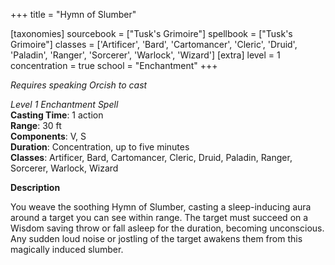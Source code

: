 +++
title = "Hymn of Slumber"

[taxonomies]
sourcebook = ["Tusk's Grimoire"]
spellbook = ["Tusk's Grimoire"]
classes = ['Artificer', 'Bard', 'Cartomancer', 'Cleric', 'Druid', 'Paladin', 'Ranger', 'Sorcerer', 'Warlock', 'Wizard']
[extra]
level = 1
concentration = true
school = "Enchantment"
+++

_Requires speaking Orcish to cast_

*Level 1 Enchantment Spell*  
**Casting Time**: 1 action  
**Range**: 30 ft  
**Components**: V, S  
**Duration**: Concentration, up to five minutes  
**Classes**: Artificer, Bard, Cartomancer, Cleric, Druid, Paladin, Ranger, Sorcerer, Warlock, Wizard  

**Description**

You weave the soothing Hymn of Slumber, casting a sleep-inducing aura around a target you can see within range. The target must succeed on a Wisdom saving throw or fall asleep for the duration, becoming unconscious. Any sudden loud noise or jostling of the target awakens them from this magically induced slumber.
